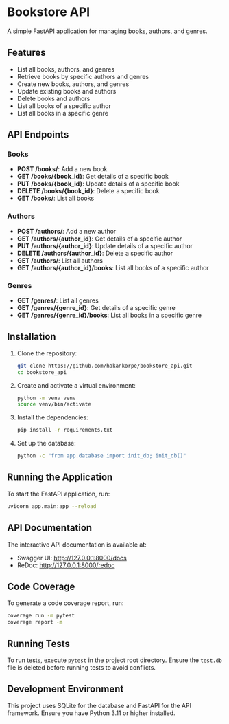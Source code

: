 # Bookstore API

A simple FastAPI application for managing books, authors, and genres.

## Features

- List all books, authors, and genres
- Retrieve books by specific authors and genres
- Create new books, authors, and genres
- Update existing books and authors
- Delete books and authors
- List all books of a specific author
- List all books in a specific genre

## API Endpoints

### Books
- **POST /books/**: Add a new book
- **GET /books/{book_id}**: Get details of a specific book
- **PUT /books/{book_id}**: Update details of a specific book
- **DELETE /books/{book_id}**: Delete a specific book
- **GET /books/**: List all books

### Authors
- **POST /authors/**: Add a new author
- **GET /authors/{author_id}**: Get details of a specific author
- **PUT /authors/{author_id}**: Update details of a specific author
- **DELETE /authors/{author_id}**: Delete a specific author
- **GET /authors/**: List all authors
- **GET /authors/{author_id}/books**: List all books of a specific author

### Genres
- **GET /genres/**: List all genres
- **GET /genres/{genre_id}**: Get details of a specific genre
- **GET /genres/{genre_id}/books**: List all books in a specific genre

## Installation

1. Clone the repository:

    ```bash
    git clone https://github.com/hakankorpe/bookstore_api.git
    cd bookstore_api
    ```

2. Create and activate a virtual environment:

    ```bash
    python -m venv venv
    source venv/bin/activate
    ```

3. Install the dependencies:

    ```bash
    pip install -r requirements.txt
    ```

4. Set up the database:

    ```bash
    python -c "from app.database import init_db; init_db()"
    ```

## Running the Application

To start the FastAPI application, run:

```bash
uvicorn app.main:app --reload
```

## API Documentation

The interactive API documentation is available at:

- Swagger UI: http://127.0.0.1:8000/docs
- ReDoc: http://127.0.0.1:8000/redoc

## Code Coverage

To generate a code coverage report, run:

```bash
coverage run -m pytest
coverage report -m
```

## Running Tests

To run tests, execute `pytest` in the project root directory. Ensure the `test.db` file is deleted before running tests to avoid conflicts.

## Development Environment

This project uses SQLite for the database and FastAPI for the API framework. Ensure you have Python 3.11 or higher installed.

